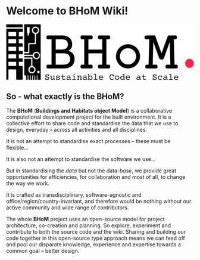 # Welcome to BHoM Wiki!

![image](img/logos/BHoM_Logo.png)


## So - what exactly is the BHoM?

The **BHoM** (**Buildings and Habitats object Model**) is a collaborative computational development project for the built environment. It is a collective effort to share code and standardise the data that we use to design, everyday – across all activities and all disciplines.

It is not an attempt to standardise exact processes – these must be flexible...

It is also not an attempt to standardise the software we use...

But in standardising the _data_ but not the data-_base_, we provide great opportunities for efficiencies, for collaboration and most of all, to change the way we work.


It is crafted as transdisciplinary, software-agnostic and office/region/country-invariant, and therefore would be nothing without our active community and wide range of contributors.

The whole **BHoM** project uses an open-source model for project architecture, co-creation and planning. So explore, experiment and contribute to both the source code and the wiki. Sharing and building our code together in this open-source type approach means we can feed off and pool our disparate knowledge, experience and expertise towards a common goal – better design.